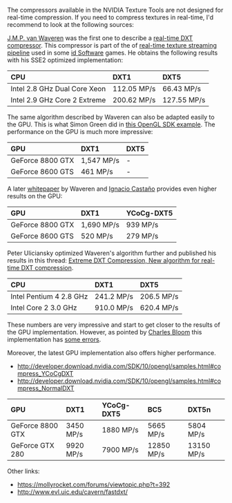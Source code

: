 The compressors available in the NVIDIA Texture Tools are not designed for real-time compression. If you need to compress textures in real-time, I'd recommend to look at the following sources:

[J.M.P. van Waveren](http://mrelusive.com) was the first one to describe a [real-time DXT compressor](http://www.intel.com/cd/ids/developer/asmo-na/eng/dc/index.htm). This compressor is part of the of [real-time texture streaming pipeline](http://softwarecommunity.intel.com/UserFiles/en-us/Image/1221/Real-Time%20Texture%20Streaming%20&%20Decompression.pdf) used in some [id Software](http://www.idsoftware.com) games. He obtains the following results with his SSE2 optimized implementation:

| **CPU** | **DXT1** | **DXT5** |
|:--------|:---------|:---------|
| Intel 2.8 GHz Dual Core Xeon | 112.05 MP/s | 66.43 MP/s |
| Intel 2.9 GHz Core 2 Extreme | 200.62 MP/s | 127.55 MP/s |

The same algorithm described by Waveren can also be adapted easily to the GPU. This is what Simon Green did in [this OpenGL SDK example](http://developer.download.nvidia.com/SDK/10/opengl/samples.html#compress_DXT). The performance on the GPU is much more impressive:

| **GPU** | **DXT1** | **DXT5** |
|:--------|:---------|:---------|
| GeForce 8800 GTX | 1,547 MP/s | -        |
| GeForce 8600 GTS | 461 MP/s | -        |

A later [whitepaper](http://developer.nvidia.com/object/real-time-ycocg-dxt-compression.html) by Waveren and [Ignacio Castaño](http://castano.ludicon.com) provides even higher results on the GPU:

| **GPU** | **DXT1** | **YCoCg-DXT5** |
|:--------|:---------|:---------------|
| GeForce 8800 GTX | 1,690 MP/s | 939 MP/s       |
| GeForce 8600 GTS | 520 MP/s | 279 MP/s       |

Peter Uliciansky optimized Waveren's algorithm further and published his results in this thread: [Extreme DXT Compression, New algorithm for real-time DXT compression](http://developer.nvidia.com/forums/index.php?showtopic=1737).

| **CPU**                   | **DXT1**     | **DXT5**     |
|:--------------------------|:-------------|:-------------|
| Intel Pentium 4 2.8 GHz   | 241.2 MP/s   | 206.5 MP/s   |
| Intel Core 2 3.0 GHz      | 910.0 MP/s   | 620.4 MP/s   |

These numbers are very impressive and start to get closer to the results of the GPU implementation. However, as pointed by [Charles Bloom](http://www.cbloom.com/) this implementation has [some errors](http://cbloomrants.blogspot.com/2008/11/11-18-08-dxtc.html).

Moreover, the latest GPU implementation also offers higher performance.
  * http://developer.download.nvidia.com/SDK/10/opengl/samples.html#compress_YCoCgDXT
  * http://developer.download.nvidia.com/SDK/10/opengl/samples.html#compress_NormalDXT

| **GPU**             | **DXT1**     | **YCoCg-DXT5** | **BC5**      | **DXT5n**    |
|:--------------------|:-------------|:---------------|:-------------|:-------------|
| GeForce 8800 GTX    | 3450 MP/s    | 1880 MP/s      | 5665 MP/s    | 5804 MP/s    |
| GeForce GTX 280     | 9920 MP/s    | 7900 MP/s      | 12850 MP/s   | 13150 MP/s   |



Other links:
  * https://mollyrocket.com/forums/viewtopic.php?t=392
  * http://www.evl.uic.edu/cavern/fastdxt/